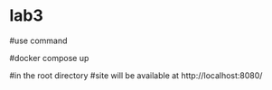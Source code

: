 # lab3

#use command

#docker compose up

#in the root directory
#site will be available at http://localhost:8080/
